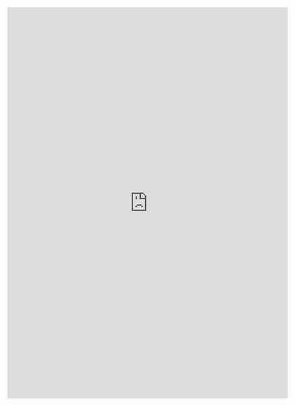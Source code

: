 <iframe src="https://docs.google.com/forms/d/e/1FAIpQLScpx64ncJ-p-9hXB4ONjSadoU1Zopr-3O6qa6KQPl1pctPObw/viewform?embedded=true" width="640" height="893" frameborder="0" marginheight="0" marginwidth="0">Cargando…</iframe>